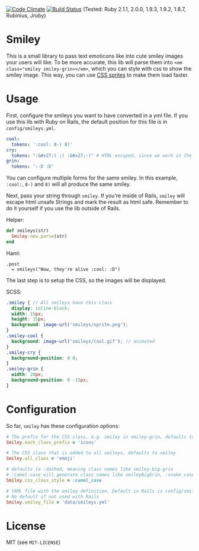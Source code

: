 [![Code Climate](https://codeclimate.com/github/iGEL/smiley.png)](https://codeclimate.com/github/iGEL/smiley)
[![Build Status](https://travis-ci.org/iGEL/smiley.png?branch=master)](https://travis-ci.org/iGEL/smiley)
(Tested: Ruby 2.1.1, 2.0.0, 1.9.3, 1.9.2, 1.8.7, Rubinius, Jruby)

Smiley
======

This is a small library to pass text emoticons like into cute smiley images your users will like. To be more accurate,
this lib will parse them into `<em class="smiley smiley-grin></em>`, which you can style with css to show the smiley
image. This way, you can use [CSS sprites](http://css-tricks.com/css-sprites/) to make them load faster.

Usage
=====

First, configure the smileys you want to have converted in a yml file. If you use this lib with Ruby on Rails, the
default position for this file is in `config/smileys.yml`.

```yml
cool:
  tokens: ':cool: 8-) 8)'
cry:
  tokens: ":&#x27;( ;( :&#x27;-(" # HTML escaped, since we work in the escaped form
grin:
  tokens: ':-D :D'
```

You can configure multiple forms for the same smiley. In this example, `:cool:`, `8-)` and `8)` will all produce
the same smiley.

Next, pass your string through `smiley`. If you're inside of Rails, `smiley` will escape html unsafe Strings and
mark the result as html safe. Remember to do it yourself if you use the lib outside of Rails.

Helper:
```ruby
def smileys(str)
  Smiley.new.parse(str)
end
```
Haml:
```haml
.post
  = smileys("Wow, they're alive :cool: :D")
```

The last step is to setup the CSS, so the images will be displayed.

SCSS:
```scss
.smiley { // All smileys have this class
  display: inline-block;
  width: 15px;
  height: 15px;
  background: image-url('smileys/sprite.png');
}
.smiley-cool {
  background: image-url('smileys/cool.gif'); // animated
}
.smiley-cry {
  background-position: 0 0;
}
.smiley-grin {
  width: 20px;
  background-position: 0 -15px;
}
```

Configuration
=============

So far, `smiley` has these configuration options:

```ruby
# The prefix for the CSS class, e.g. smiley in smiley-grin, defaults to smiley
Smiley.each_class_prefix = 'icons'

# The CSS class that is added to all smileys, defaults to smiley
Smiley.all_class = 'emoji'

# defaults to :dashed, meaning class names like smiley-big-grin
# :camel-case will generate class names like smileyBigGrin, :snake_case like smiley_big_grin
Smiley.css_class_style = :camel_case

# YAML file with the smiley definition. Default in Rails is config/smileys.yml
# No default if not used with Rails
Smiley.smiley_file = 'data/smileys.yml'
```

License
=======

MIT (see `MIT-LICENSE`)
